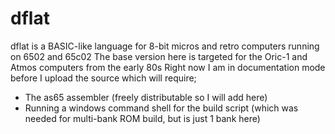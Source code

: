 # dflat
dflat is a BASIC-like language for 8-bit micros and retro computers running on 6502 and 65c02
The base version here is targeted for the Oric-1 and Atmos computers from the early 80s
Right now I am in documentation mode before I upload the source which will require;
- The as65 assembler (freely distributable so I will add here)
- Running a windows command shell for the build script (which was needed for multi-bank ROM build, but is just 1 bank here)

